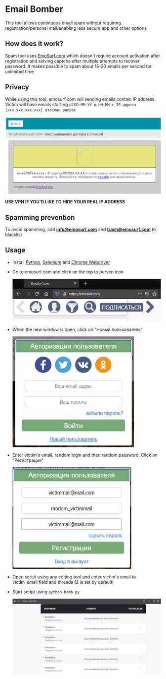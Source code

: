 # Email Bomber

This tool allows continuous email spam without requiring registration/personal mail/enabling less secure app and other options

## How does it work?
Spam tool uses [EmoSurf.com](https://emosurf.com/) which doesn't require account activation after registration and solving captcha after multiple attempts to recover password. It makes possible to spam about 15-20 emails per second for unlimited time

## Privacy
While using this tool, emosurf.com will sending emails contain IP address. Victim will have emails starting at `DD-MM-YY в HH:MM с IP-адреса [xxx.xxx.xxx.xxx] отослан запрос`

![img.png](img/img5.png)

**USE VPN IF YOU'D LIKE TO HIDE YOUR REAL IP ADDRESS**

## Spamming prevention
To avoid spamming, add **info@emosurf.com** and **trash@emosurf.com** to blacklist

## Usage
* Install [Python](https://www.python.org/), [Selenium](https://pypi.org/project/selenium/) and [Chrome Webdriver](https://chromedriver.chromium.org/downloads)
* Go to emosurf.com and click on the top to person icon
  
  ![img_4.png](img/img_4.png)
  
* When the new window is open, click on "Новый пользователь"
  
  ![img_2.png](img/img_2.png)
  
* Enter victim's email, random login and then random password. Click on "Регистрация"
  
  ![img_3.png](img/img_3.png)

* Open script using any editing tool and enter victim's email to victim_email field and threads (2 is set by default)
* Start script using `python bomb.py`
  
  ![img.png](img/img.png)
